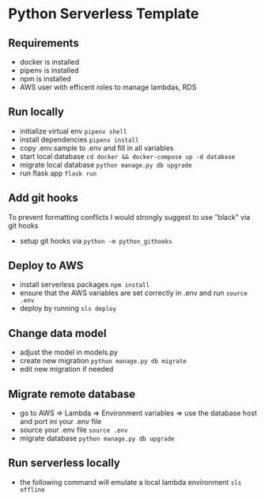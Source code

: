 # Python Serverless Template

## Requirements
- docker is installed
- pipenv is installed
- npm is installed
- AWS user with efficent roles to manage lambdas, RDS

## Run locally
- initialize virtual env ```pipenv shell```
- install dependencies ```pipenv install```
- copy .env.sample to .env and fill in all variables
- start local database ```cd docker && docker-compose up -d database```
- migrate local database ```python manage.py db upgrade```
- run flask app ```flask run```

## Add git hooks
To prevent formatting conflicts I would strongly suggest to use "black" via git hooks
- setup git hooks via ```python -m python_githooks```

## Deploy to AWS
- install serverless packages ```npm install```
- ensure that the AWS variables are set correctly in .env and run ```source .env```
- deploy by running ```sls deploy```

## Change data model
- adjust the model in models.py
- create new migration ```python manage.py db migrate```
- edit new migration if needed

## Migrate remote database
- go to AWS => Lambda => Environment variables => use the database host and port ini your .env file
- source your .env file ```source .env```
- migrate database ```python manage.py db upgrade```

## Run serverless locally
- the following command will emulate a local lambda environment ```sls offline```